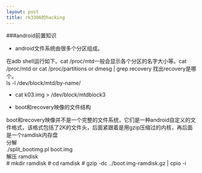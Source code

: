 ```yaml
---
layout: post
title: rk3306的hacking
---
```



###android前置知识

* android文件系统由很多个分区组成。

 在adb shell运行如下。cat /proc/mtd一般会显示各个分区的名字大小等。cat /proc/mtd or cat /proc/partitions or dmesg | grep recovery 找出recovery是哪个。  
 ls -l  /dev/block/mtd/by-name/

* cat k03.img > /dev/block/mtdblock3

* boot和recovery映像的文件结构

 boot和recovery映像并不是一个完整的文件系统，它们是一种android自定义的文件格式，该格式包括了2K的文件头，后面紧跟着是用gzip压缩过的内核，再后面是一个ramdisk内存盘  
 分解  
     ./split_bootimg.pl boot.img  
 解压 ramdisk  
     # mkdir ramdisk
     # cd ramdisk
     # gzip -dc ../boot.img-ramdisk.gz | cpio -i

